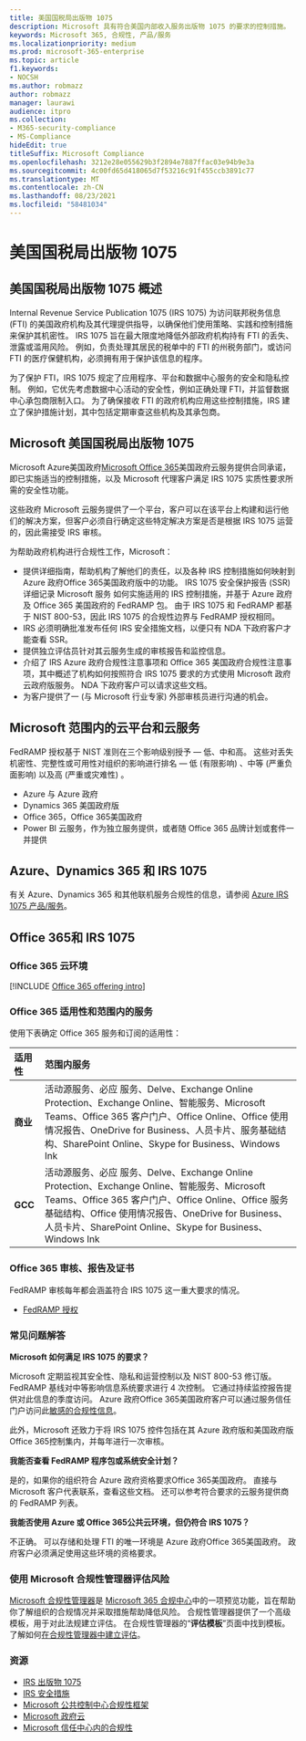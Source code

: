 ```yaml
---
title: 美国国税局出版物 1075
description: Microsoft 具有符合美国内部收入服务出版物 1075 的要求的控制措施。
keywords: Microsoft 365, 合规性, 产品/服务
ms.localizationpriority: medium
ms.prod: microsoft-365-enterprise
ms.topic: article
f1.keywords:
- NOCSH
ms.author: robmazz
author: robmazz
manager: laurawi
audience: itpro
ms.collection:
- M365-security-compliance
- MS-Compliance
hideEdit: true
titleSuffix: Microsoft Compliance
ms.openlocfilehash: 3212e28e055629b3f2894e7887ffac03e94b9e3a
ms.sourcegitcommit: 4c00fd65d418065d7f53216c91f455ccb3891c77
ms.translationtype: MT
ms.contentlocale: zh-CN
ms.lasthandoff: 08/23/2021
ms.locfileid: "58481034"
---
```

# <a name="us-internal-revenue-service-publication-1075"></a>美国国税局出版物 1075

## <a name="us-internal-revenue-service-publication-1075-overview"></a>美国国税局出版物 1075 概述

Internal Revenue Service Publication 1075 (IRS 1075) 为访问联邦税务信息 (FTI) 的美国政府机构及其代理提供指导，以确保他们使用策略、实践和控制措施来保护其机密性。 IRS 1075 旨在最大限度地降低外部政府机构持有 FTI 的丢失、泄露或滥用风险。 例如，负责处理其居民的税单中的 FTI 的州税务部门，或访问 FTI 的医疗保健机构，必须拥有用于保护该信息的程序。  
  
为了保护 FTI，IRS 1075 规定了应用程序、平台和数据中心服务的安全和隐私控制。 例如，它优先考虑数据中心活动的安全性，例如正确处理 FTI，并监督数据中心承包商限制入口。 为了确保接收 FTI 的政府机构应用这些控制措施，IRS 建立了保护措施计划，其中包括定期审查这些机构及其承包商。

## <a name="microsoft-and-us-internal-revenue-service-publication-1075"></a>Microsoft 美国国税局出版物 1075

Microsoft Azure美国政府[Microsoft Office 365](https://products.office.com/government/office-365-web-services-for-government)美国政府云服务提供合同承诺，即已实施适当的控制措施，以及 Microsoft 代理客户满足 IRS 1075 实质性要求所需的安全性功能。  
  
这些政府 Microsoft 云服务提供了一个平台，客户可以在该平台上构建和运行他们的解决方案，但客户必须自行确定这些特定解决方案是否是根据 IRS 1075 运营的，因此需接受 IRS 审核。  
  
为帮助政府机构进行合规性工作，Microsoft：

- 提供详细指南，帮助机构了解他们的责任，以及各种 IRS 控制措施如何映射到 Azure 政府Office 365美国政府版中的功能。 IRS 1075 安全保护报告 (SSR) 详细记录 Microsoft 服务 如何实施适用的 IRS 控制措施，并基于 Azure 政府及 Office 365 美国政府的 FedRAMP 包。 由于 IRS 1075 和 FedRAMP 都基于 NIST 800-53，因此 IRS 1075 的合规性边界与 FedRAMP 授权相同。
- IRS 必须明确批准发布任何 IRS 安全措施文档，以便只有 NDA 下政府客户才能查看 SSR。
- 提供独立评估员针对其云服务生成的审核报告和监控信息。
- 介绍了 IRS Azure 政府合规性注意事项和 Office 365 美国政府合规性注意事项，其中概述了机构如何按照符合 IRS 1075 要求的方式使用 Microsoft 政府云政府版服务。 NDA 下政府客户可以请求这些文档。
- 为客户提供了一 (与 Microsoft 行业专家) 外部审核员进行沟通的机会。

## <a name="microsoft-in-scope-cloud-platforms--services"></a>Microsoft 范围内的云平台和云服务

FedRAMP 授权基于 NIST 准则在三个影响级别授予 — 低、中和高。 这些对丢失机密性、完整性或可用性对组织的影响进行排名 — 低 (有限影响) 、中等 (严重负面影响) 以及高 (严重或灾难性) 。

- Azure 与 Azure 政府
- Dynamics 365 美国政府版
- Office 365，Office 365美国政府
- Power BI 云服务，作为独立服务提供，或者随 Office 365 品牌计划或套件一并提供

## <a name="azure-dynamics-365-and-irs-1075"></a>Azure、Dynamics 365 和 IRS 1075

有关 Azure、Dynamics 365 和其他联机服务合规性的信息，请参阅 [Azure IRS 1075 产品/服务](/azure/compliance/offerings/offering-irs-1075)。

## <a name="office-365-and-irs-1075"></a>Office 365和 IRS 1075

### <a name="office-365-cloud-environments"></a>Office 365 云环境

[!INCLUDE [Office 365 offering intro](../includes/o365-offering-introduction.md)]

### <a name="office-365-applicability-and-in-scope-services"></a>Office 365 适用性和范围内的服务

使用下表确定 Office 365 服务和订阅的适用性：

| **适用性** | **范围内服务** |
|:------------------|:----------------------|
| **商业** | 活动源服务、必应 服务、Delve、Exchange Online Protection、Exchange Online、智能服务、Microsoft Teams、Office 365 客户门户、Office Online、Office 使用情况报告、OneDrive for Business、人员卡片、服务基础结构、SharePoint Online、Skype for Business、Windows Ink |
| **GCC** | 活动源服务、必应 服务、Delve、Exchange Online Protection、Exchange Online、智能服务、Microsoft Teams、Office 365 客户门户、Office Online、Office 服务基础结构、Office 使用情况报告、OneDrive for Business、人员卡片、SharePoint Online、Skype for Business、Windows Ink |

### <a name="office-365-audits-reports-and-certificates"></a>Office 365 审核、报告及证书

FedRAMP 审核每年都会涵盖符合 IRS 1075 这一重大要求的情况。

- [FedRAMP 授权](https://marketplace.fedramp.gov/#/product/azure-government?sort=productName&productNameSearch=azure)

### <a name="frequently-asked-questions"></a>常见问题解答

**Microsoft 如何满足 IRS 1075 的要求？**

Microsoft 定期监视其安全性、隐私和运营控制以及 NIST 800-53 修订版。FedRAMP 基线对中等影响信息系统要求进行 4 次控制。 它通过持续监控报告提供对此信息的季度访问。 Azure 政府Office 365美国政府客户可以通过服务信任门户访问此[敏感的合规性信息](https://aka.ms/stphelp)。

此外，Microsoft 还致力于将 IRS 1075 控件包括在其 Azure 政府版和美国政府版Office 365控制集内，并每年进行一次审核。

**我能否查看 FedRAMP 程序包或系统安全计划？**

是的，如果你的组织符合 Azure 政府资格要求Office 365美国政府。 直接与 Microsoft 客户代表联系，查看这些文档。 还可以参考符合要求的云服务提供商的 FedRAMP 列表。

**我能否使用 Azure 或 Office 365公共云环境，但仍符合 IRS 1075？**

不正确。 可以存储和处理 FTI 的唯一环境是 Azure 政府Office 365美国政府。 政府客户必须满足使用这些环境的资格要求。

### <a name="use-microsoft-compliance-manager-to-assess-your-risk"></a>使用 Microsoft 合规性管理器评估风险

[Microsoft 合规性管理器](/microsoft-365/compliance/compliance-manager)是 [Microsoft 365 合规中心](/microsoft-365/compliance/microsoft-365-compliance-center)中的一项预览功能，旨在帮助你了解组织的合规情况并采取措施帮助降低风险。 合规性管理器提供了一个高级模板，用于对此法规建立评估。 在合规性管理器的“**评估模板**”页面中找到模板。 了解如何[在合规性管理器中建立评估](/microsoft-365/compliance/compliance-manager-assessments)。

### <a name="resources"></a>资源

- [IRS 出版物 1075](https://www.irs.gov/pub/irs-pdf/p1075.pdf)
- [IRS 安全措施](https://www.irs.gov/uac/Safeguards-Program)
- [Microsoft 公共控制中心合规性框架](https://www.microsoft.com/trust-center/compliance/compliance-overview)
- [Microsoft 政府云](https://azure.microsoft.com/global-infrastructure/government/)
- [Microsoft 信任中心内的合规性](https://www.microsoft.com/trust-center/compliance/compliance-overview)
